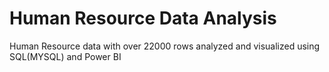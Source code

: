 # Human Resource Data Analysis
Human Resource data with over 22000 rows analyzed and visualized using SQL(MYSQL) and Power BI

